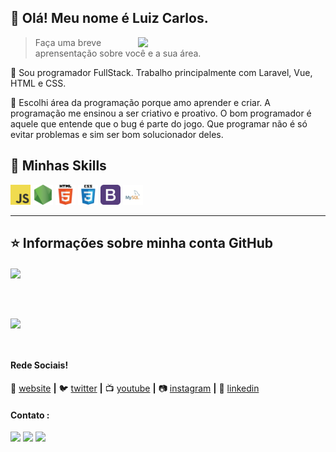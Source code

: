 ## 💜 Olá! Meu nome é <strong>Luiz Carlos.</strong>

<img align="right" width="300" src="https://i2.wp.com/allhtaccess.info/wp-content/uploads/2018/03/programming.gif?fit=1281%2C716&ssl=1" />

> Faça uma breve aprensentação sobre você e a sua área.

🔭 Sou programador FullStack. Trabalho principalmente com Laravel, Vue, HTML e CSS.

💬 Escolhi área da programação porque amo aprender e criar. A programação me ensinou a ser criativo e proativo. O bom programador é aquele que entende que o bug é parte do jogo. Que programar não é só evitar problemas e sim ser bom solucionador deles.


## 🚀 Minhas Skills

<!-- <code><img height="32" src="https://cdn.iconscout.com/icon/free/png-512/c-programming-569564.png" alt="c"/></code> -->
<code><img height="32" src="https://raw.githubusercontent.com/github/explore/80688e429a7d4ef2fca1e82350fe8e3517d3494d/topics/javascript/javascript.png" alt="Javascript"/></code>
<code><img height="32" src="https://raw.githubusercontent.com/github/explore/80688e429a7d4ef2fca1e82350fe8e3517d3494d/topics/nodejs/nodejs.png" alt="Nodejs"/></code>
<code><img height="32" src="https://raw.githubusercontent.com/github/explore/80688e429a7d4ef2fca1e82350fe8e3517d3494d/topics/html/html.png" alt="HTML5"/></code>
<code><img height="32" src="https://raw.githubusercontent.com/github/explore/80688e429a7d4ef2fca1e82350fe8e3517d3494d/topics/css/css.png" alt="CSS"/></code>
<code><img height="32" src="https://raw.githubusercontent.com/github/explore/80688e429a7d4ef2fca1e82350fe8e3517d3494d/topics/bootstrap/bootstrap.png" alt="Bootstrap"/></code>
<code><img height="32" src="https://raw.githubusercontent.com/github/explore/80688e429a7d4ef2fca1e82350fe8e3517d3494d/topics/mysql/mysql.png" alt="MySQL"/></code>


---

## ⭐ Informações sobre minha conta GitHub
    
<a href="https://github.com/luizcarlosgt">
<img align="center" src="https://github-readme-stats.vercel.app/api?username=luizcarlosgt&show_icons=true&theme=dracula" />
</a>

<br><br>

<a href="https://github.com/luizcarlosgt">
<img align="center" src="https://github-readme-stats.vercel.app/api/top-langs/?username=luizcarlosgt&theme=dracula&hide_langs_below=1" />
</a>


[website]: http://devplay.ga/
[twitter]: https://twitter.com/SEUTWITTER
[youtube]: https://www.youtube.com/user/SEUYOUTUBE/
[instagram]: https://www.instagram.com/devplaybr/
[linkedin]: https://www.linkedin.com/in/luiz-carlos-820b9b217/
<br>

#### Rede Sociais!

🏡 [website][website] **|** 
🐦 [twitter][twitter] **|** 
📺 [youtube][youtube] **|** 
📷 [instagram][instagram] **|** 
👔 [linkedin][linkedin]
<br>


#### Contato :

<p align="left">
  <a href="mailto:andressa.workti@gmail.com" alt="Gmail">
  <img src="https://img.shields.io/badge/-Gmail-FF0000?style=flat-square&labelColor=FF0000&logo=gmail&logoColor=white&link=(mailto:luizcarlosgt2014@gmail.com" /></a>

  <a href="https://www.linkedin.com/in/andressa-silva99/" alt="Linkedin">
  <img src="https://img.shields.io/badge/-Linkedin-0e76a8?style=flat-square&logo=Linkedin&logoColor=white&link=https://www.linkedin.com/in/andressa-silva99/" /></a>

  <a href="https://api.whatsapp.com/send?phone=5521980076402" alt="WhatsApp">
  <img src="https://img.shields.io/badge/-WhatsApp-25d366?style=flat-square&labelColor=25d366&logo=whatsapp&logoColor=white&link=https://api.whatsapp.com/send?phone=5521980076402"/></a>
